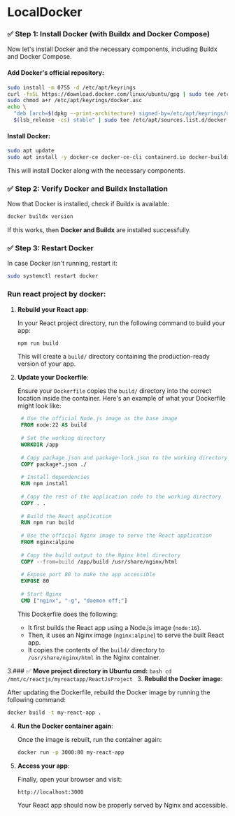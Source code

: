 # LocalDocker

### ✅ **Step 1: Install Docker (with Buildx and Docker Compose)**
Now let's install Docker and the necessary components, including Buildx and Docker Compose.

#### Add Docker's official repository:
```bash
sudo install -m 0755 -d /etc/apt/keyrings
curl -fsSL https://download.docker.com/linux/ubuntu/gpg | sudo tee /etc/apt/keyrings/docker.asc > /dev/null
sudo chmod a+r /etc/apt/keyrings/docker.asc
echo \
  "deb [arch=$(dpkg --print-architecture) signed-by=/etc/apt/keyrings/docker.asc] https://download.docker.com/linux/ubuntu \
  $(lsb_release -cs) stable" | sudo tee /etc/apt/sources.list.d/docker.list > /dev/null
```

#### Install Docker:
```bash
sudo apt update
sudo apt install -y docker-ce docker-ce-cli containerd.io docker-buildx-plugin docker-compose-plugin
```

This will install Docker along with the necessary components.

### ✅ **Step 2: Verify Docker and Buildx Installation**
Now that Docker is installed, check if Buildx is available:
```bash
docker buildx version
```

If this works, then **Docker and Buildx** are installed successfully.

### ✅ **Step 3: Restart Docker**
In case Docker isn't running, restart it:
```bash
sudo systemctl restart docker
```




### Run react project by docker:

1. **Rebuild your React app**:

   In your React project directory, run the following command to build your app:
   ```bash
   npm run build
   ```

   This will create a `build/` directory containing the production-ready version of your app.

2. **Update your Dockerfile**:

   Ensure your `Dockerfile` copies the `build/` directory into the correct location inside the container. Here's an example of what your Dockerfile might look like:

   ```Dockerfile
    # Use the official Node.js image as the base image
    FROM node:22 AS build
    
    # Set the working directory
    WORKDIR /app
    
    # Copy package.json and package-lock.json to the working directory
    COPY package*.json ./
    
    # Install dependencies
    RUN npm install
    
    # Copy the rest of the application code to the working directory
    COPY . .
    
    # Build the React application
    RUN npm run build
    
    # Use the official Nginx image to serve the React application
    FROM nginx:alpine
    
    # Copy the build output to the Nginx html directory
    COPY --from=build /app/build /usr/share/nginx/html
    
    # Expose port 80 to make the app accessible
    EXPOSE 80
    
    # Start Nginx
    CMD ["nginx", "-g", "daemon off;"]

   ```

   This Dockerfile does the following:
   - It first builds the React app using a Node.js image (`node:16`).
   - Then, it uses an Nginx image (`nginx:alpine`) to serve the built React app.
   - It copies the contents of the `build/` directory to `/usr/share/nginx/html` in the Nginx container.

3.### ✅ **Move project directory in Ubuntu cmd:**
    ```bash
     cd /mnt/c/reactjs/myreactapp/ReactJsProject
    ```
3. **Rebuild the Docker image**:

   After updating the Dockerfile, rebuild the Docker image by running the following command:
   ```bash
   docker build -t my-react-app .
   ```

4. **Run the Docker container again**:

   Once the image is rebuilt, run the container again:
   ```bash
   docker run -p 3000:80 my-react-app
   ```

5. **Access your app**:

   Finally, open your browser and visit:
   ```
   http://localhost:3000
   ```
   Your React app should now be properly served by Nginx and accessible.
